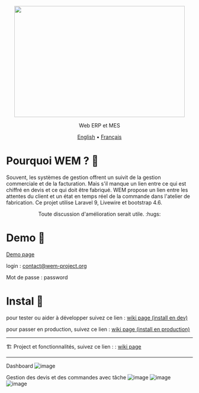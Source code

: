 <p align="center">
  <img width="460" height="300" src="https://user-images.githubusercontent.com/75578469/127404015-3706b77f-dea3-4acb-a722-06f483de95a9.png">
</p>


<p align="center">Web ERP et MES</p>

<p align="center">
  <a href="https://github.com/SMEWebify/WebErpMesv2/blob/WEM-2.0/README.md">English</a> •
  <a href="https://github.com/SMEWebify/WebErpMesv2/blob/WEM-2.0/docs/README-fr.md">Français</a>
</p>

# Pourquoi WEM ? :monocle_face:

Souvent, les systèmes de gestion offrent un suivit de la gestion commerciale et de la facturation. Mais s'il manque un lien entre ce qui est chiffré en devis et ce qui doit être fabriqué. WEM propose un lien entre les attentes du client et un état en temps réel de la commande dans l'atelier de fabrication. Ce projet utilise Laravel 9, Livewire et bootstrap 4.6.


<p align="center">Toute discussion d'amélioration serait utile. :hugs:</p>

# Demo :eyes:

[Demo page](http://demo.wem-project.org) 

login : contact@wem-project.org 

Mot de passe : password

# Instal :construction_worker:
pour tester ou aider à développer suivez ce lien : [wiki page (install en dev)](https://github.com/SMEWebify/WebErpMesv2/wiki/Installation-Steps-(for-dev))

pour passer en production, suivez ce lien : [wiki page (install en production)](https://github.com/SMEWebify/WebErpMesv2/wiki/Installation-Steps-(for-production))

-----------------

:building_construction: Project et fonctionnalités, suivez ce lien : : [wiki page](https://github.com/SMEWebify/WebErpMesv2/wiki/Features)
  
-----------------
Dashboard
![image](https://github.com/SMEWebify/WebErpMesv2/assets/75578469/c0767bbe-792d-46a5-9398-7e7a28a329d2)



Gestion des devis et des commandes avec tâche
![image](https://user-images.githubusercontent.com/75578469/164035570-33da9040-7df4-4551-bb69-7ec88e80673b.png)
![image](https://user-images.githubusercontent.com/75578469/164035711-504ac598-9385-486b-98f0-87a6a0a3b24a.png)
![image](https://user-images.githubusercontent.com/75578469/177055341-330a2ca4-61f4-4293-9774-42b05d7165ee.png)




